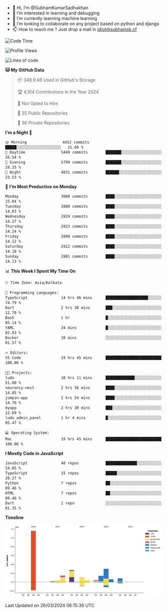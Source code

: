 - 👋 Hi, I’m @SubhamKumarSadhukhan
- 👀 I’m interested in learning and debugging
- 🌱 I’m currently learning machine learning
- 💞️ I’m looking to collaborate on any project based on python and django
- 📫 How to reach me ?
      Just drop a mail in idiot@subhamsk.cf

<!---
SubhamKumarSadhukhan/SubhamKumarSadhukhan is a ✨ special ✨ repository because its `README.md` (this file) appears on your GitHub profile.
You can click the Preview link to take a look at your changes.
--->


<!--START_SECTION:waka-->
![Code Time](http://img.shields.io/badge/Code%20Time-2%2C034%20hrs%2024%20mins-blue)

![Profile Views](http://img.shields.io/badge/Profile%20Views-6-blue)

![Lines of code](https://img.shields.io/badge/From%20Hello%20World%20I%27ve%20Written-2.4%20million%20lines%20of%20code-blue)

**🐱 My GitHub Data** 

> 📦 349.9 kB Used in GitHub's Storage 
 > 
> 🏆 4,104 Contributions in the Year 2024
 > 
> 🚫 Not Opted to Hire
 > 
> 📜 25 Public Repositories 
 > 
> 🔑 36 Private Repositories 
 > 
**I'm a Night 🦉** 

```text
🌞 Morning                4452 commits        █████░░░░░░░░░░░░░░░░░░░░   21.68 % 
🌆 Daytime                5449 commits        ███████░░░░░░░░░░░░░░░░░░   26.54 % 
🌃 Evening                5799 commits        ███████░░░░░░░░░░░░░░░░░░   28.25 % 
🌙 Night                  4831 commits        ██████░░░░░░░░░░░░░░░░░░░   23.53 % 
```
📅 **I'm Most Productive on Monday** 

```text
Monday                   3088 commits        ████░░░░░░░░░░░░░░░░░░░░░   15.04 % 
Tuesday                  2880 commits        ████░░░░░░░░░░░░░░░░░░░░░   14.03 % 
Wednesday                2929 commits        ████░░░░░░░░░░░░░░░░░░░░░   14.27 % 
Thursday                 2923 commits        ████░░░░░░░░░░░░░░░░░░░░░   14.24 % 
Friday                   2898 commits        ████░░░░░░░░░░░░░░░░░░░░░   14.12 % 
Saturday                 2912 commits        ████░░░░░░░░░░░░░░░░░░░░░   14.18 % 
Sunday                   2901 commits        ████░░░░░░░░░░░░░░░░░░░░░   14.13 % 
```


📊 **This Week I Spent My Time On** 

```text
🕑︎ Time Zone: Asia/Kolkata

💬 Programming Languages: 
TypeScript               14 hrs 46 mins      ███████████████████░░░░░░   74.79 % 
Dart                     2 hrs 30 mins       ███░░░░░░░░░░░░░░░░░░░░░░   12.70 % 
Bash                     1 hr                █░░░░░░░░░░░░░░░░░░░░░░░░   05.14 % 
YAML                     34 mins             █░░░░░░░░░░░░░░░░░░░░░░░░   02.93 % 
Docker                   18 mins             ░░░░░░░░░░░░░░░░░░░░░░░░░   01.57 % 

🔥 Editors: 
VS Code                  19 hrs 45 mins      █████████████████████████   100.00 % 

🐱‍💻 Projects: 
ludo                     10 hrs 11 mins      █████████████░░░░░░░░░░░░   51.60 % 
neuroncy-nest            2 hrs 56 mins       ████░░░░░░░░░░░░░░░░░░░░░   14.85 % 
jumpin-app               2 hrs 54 mins       ████░░░░░░░░░░░░░░░░░░░░░   14.70 % 
myapp                    2 hrs 30 mins       ███░░░░░░░░░░░░░░░░░░░░░░   12.69 % 
ludo_admin_panel         1 hr 4 mins         █░░░░░░░░░░░░░░░░░░░░░░░░   05.47 % 

💻 Operating System: 
Mac                      19 hrs 45 mins      █████████████████████████   100.00 % 
```

**I Mostly Code in JavaScript** 

```text
JavaScript               40 repos            ██████████████░░░░░░░░░░░   54.05 % 
TypeScript               15 repos            █████░░░░░░░░░░░░░░░░░░░░   20.27 % 
Python                   7 repos             ██░░░░░░░░░░░░░░░░░░░░░░░   09.46 % 
HTML                     7 repos             ██░░░░░░░░░░░░░░░░░░░░░░░   09.46 % 
Dart                     1 repo              ░░░░░░░░░░░░░░░░░░░░░░░░░   01.35 % 
```



**Timeline**

![Lines of Code chart](https://raw.githubusercontent.com/SubhamKumarSadhukhan/SubhamKumarSadhukhan/main/assets/bar_graph.png)


 Last Updated on 26/03/2024 06:15:36 UTC
<!--END_SECTION:waka-->
